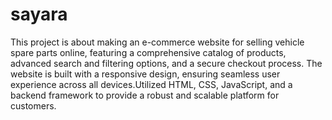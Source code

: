 # sayara
 This project is about making an e-commerce website for selling vehicle spare parts online, featuring a comprehensive catalog of products, advanced search and filtering options, and a secure checkout process. The website is built with a responsive design, ensuring seamless user experience across all devices.Utilized HTML, CSS, JavaScript, and a backend framework to provide a robust and scalable platform for customers.
